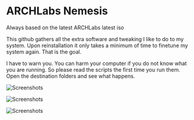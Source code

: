# ARCHLabs Nemesis

Always based on the latest ARCHLabs latest iso

This github gathers all the extra software and tweaking I like to do to my system.
Upon reinstallation it only takes a minimum of time to finetune my system again.
That is the goal.

I have to warn you. You can harm your computer if you do not know what you are running.
So please read the scripts the first time you run them. Open the destination folders and
see what happens.

![Screenshots](http://i.imgur.com/lUnL4vg.png)



![Screenshots](http://i.imgur.com/QK0wB8t.png)



![Screenshots](http://i.imgur.com/1vZpnf4.png)
